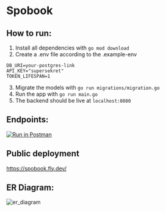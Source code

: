 # Spobook
## How to run:
1. Install all dependencies with `go mod download`
2. Create a .env file according to the .example-env
```env
DB_URI=your-postgres-link
API_KEY="supersekret"
TOKEN_LIFESPAN=1
```
3. Migrate the models with `go run migrations/migration.go`
4. Run the app with `go run main.go`
5. The backend should be live at `localhost:8080`
## Endpoints:
[![Run in Postman](https://run.pstmn.io/button.svg)](https://app.getpostman.com/run-collection/22341383-48b44295-ed44-4ec7-8318-bdc05a991852?action=collection%2Ffork&source=rip_markdown&collection-url=entityId%3D22341383-48b44295-ed44-4ec7-8318-bdc05a991852%26entityType%3Dcollection%26workspaceId%3D8f1d0273-aa92-4236-b8c5-4894eae0a5b7)

## Public deployment
https://spobook.fly.dev/

## ER Diagram:
![er_diagram](https://github.com/BalkanID-University/vit-2025-summer-engineering-internship-task-Lioncat2002/assets/74904820/4c7f4364-d424-4764-b87c-9f51925bd1bd)
